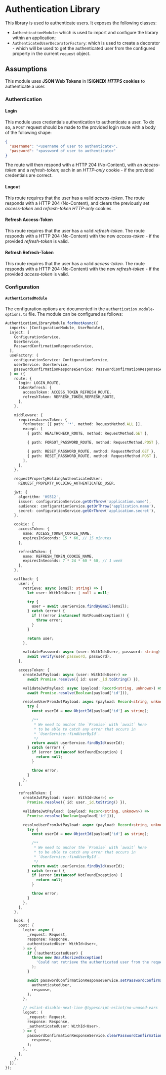 # Authentication Library

This library is used to authenticate users. It exposes the following classes:

- `AuthenticationModule`: which is used to import and configure the library within an application;
- `AuthenticatedUserDecoratorFactory`: which is used to create a decorator - which will be used to get the authenticated user from the configured property in the current `request` object.

## Assumptions

This module uses **JSON Web Tokens** in **!SIGNED! _HTTPS_ cookies** to authenticate a user.

### Authentication

#### Login

This module uses credentials authentication to authenticate a user. To do so, a `POST` request should be made to the provided login route with a body of the following shape:

```json
{
  "username": "<username of user to authenticate>",
  "password": "<password of user to authenticate>"
}
```

The route will then respond with a HTTP 204 (No-Content), with an _access-token_ and a _refresh-token_; each in an _HTTP-only_ cookie - if the provided credentials are correct.

#### Logout

This route requires that the user has a valid _access-token_.
The route responds with a HTTP 204 (No-Content), and clears the previously set _access-token_ and _refresh-token_ _HTTP-only_ cookies.

#### Refresh Access-Token

This route requires that the user has a valid _refresh-token_.
The route responds with a HTTP 204 (No-Content) with the new _access-token_ - if the provided _refresh-token_ is valid.

#### Refresh Refresh-Token

This route requires that the user has a valid _access-token_.
The route responds with a HTTP 204 (No-Content) with the new _refresh-token_ - if the provided _access-token_ is valid.

### Configuration

#### `AuthenticatedModule`

The configuration options are documented in the `authentication.module-options.ts` file. The module can be configured as follows:

```ts
AuthenticationLibraryModule.forRootAsync({
  imports: [ConfigurationModule, UserModule],
  inject: [
    ConfigurationService,
    UserService,
    PasswordConfirmationResponseService,
  ],
  useFactory: (
    configurationService: ConfigurationService,
    userService: UserService,
    passwordConfirmationResponseService: PasswordConfirmationResponseService,
  ) => ({
    route: {
      login: LOGIN_ROUTE,
      tokenRefresh: {
        accessToken: ACCESS_TOKEN_REFRESH_ROUTE,
        refreshToken: REFRESH_TOKEN_REFRESH_ROUTE,
      },
    },

    middleware: {
      requiresAccessToken: {
        forRoutes: [{ path: '*', method: RequestMethod.ALL }],
        except: [
          { path: HEALTHCHECK_ROUTE, method: RequestMethod.GET },

          { path: FORGOT_PASSWORD_ROUTE, method: RequestMethod.POST },

          { path: RESET_PASSWORD_ROUTE, method: RequestMethod.GET },
          { path: RESET_PASSWORD_ROUTE, method: RequestMethod.POST },
        ],
      },
    },

    requestPropertyHoldingAuthenticatedUser:
      REQUEST_PROPERTY_HOLDING_AUTHENTICATED_USER,

    jwt: {
      algorithm: 'HS512',
      issuer: configurationService.getOrThrow('application.name'),
      audience: configurationService.getOrThrow('application.name'),
      secret: configurationService.getOrThrow('application.secret'),
    },

    cookie: {
      accessToken: {
        name: ACCESS_TOKEN_COOKIE_NAME,
        expiresInSeconds: 15 * 60, // 15 minutes
      },

      refreshToken: {
        name: REFRESH_TOKEN_COOKIE_NAME,
        expiresInSeconds: 7 * 24 * 60 * 60, // 1 week
      },
    },

    callback: {
      user: {
        retrieve: async (email: string) => {
          let user: WithId<User> | null = null;

          try {
            user = await userService.findByEmail(email);
          } catch (error) {
            if (!(error instanceof NotFoundException)) {
              throw error;
            }
          }

          return user;
        },

        validatePassword: async (user: WithId<User>, password: string) =>
          await verify(user.password, password),
      },

      accessToken: {
        createJwtPayload: async (user: WithId<User>) =>
          await Promise.resolve({ id: user._id.toString() }),

        validateJwtPayload: async (payload: Record<string, unknown>) =>
          await Promise.resolve(Boolean(payload['id'])),

        resolveUserFromJwtPayload: async (payload: Record<string, unknown>) => {
          try {
            const userId = new ObjectId(payload['id'] as string);

            /**
             * We need to anchor the `Promise` with `await` here
             * to be able to catch any error that occurs in
             * `UserService::findUserById`.
             */
            return await userService.findById(userId);
          } catch (error) {
            if (error instanceof NotFoundException) {
              return null;
            }

            throw error;
          }
        },
      },

      refreshToken: {
        createJwtPayload: (user: WithId<User>) =>
          Promise.resolve({ id: user._id.toString() }),

        validateJwtPayload: (payload: Record<string, unknown>) =>
          Promise.resolve(Boolean(payload['id'])),

        resolveUserFromJwtPayload: async (payload: Record<string, unknown>) => {
          try {
            const userId = new ObjectId(payload['id'] as string);

            /**
             * We need to anchor the `Promise` with `await` here
             * to be able to catch any error that occurs in
             * `UserService::findUserById`.
             */
            return await userService.findById(userId);
          } catch (error) {
            if (error instanceof NotFoundException) {
              return null;
            }

            throw error;
          }
        },
      },
    },

    hook: {
      post: {
        login: async (
          _request: Request,
          response: Response,
          authenticatedUser: WithId<User>,
        ) => {
          if (!authenticatedUser) {
            throw new UnauthorizedException(
              'Could not retrieve the authenticated user from the request.',
            );
          }

          await passwordConfirmationResponseService.setPasswordConfirmationCookieForUserInResponse(
            authenticatedUser,
            response,
          );
        },

        // eslint-disable-next-line @typescript-eslint/no-unused-vars
        logout: (
          _request: Request,
          response: Response,
          _authenticatedUser: WithId<User>,
        ) => {
          passwordConfirmationResponseService.clearPasswordConfirmationCookie(
            response,
          );
        },
      },
    },
  }),
});
```
